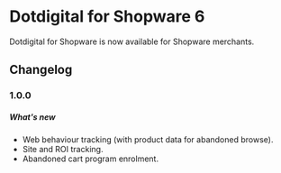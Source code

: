 # Dotdigital for Shopware 6

Dotdigital for Shopware is now available for Shopware merchants.


## Changelog

### 1.0.0

##### What's new
- Web behaviour tracking (with product data for abandoned browse).
- Site and ROI tracking.
- Abandoned cart program enrolment.
